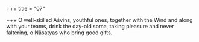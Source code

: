 +++
title = "07"

+++
O well-skilled Aśvins, youthful ones, together with the Wind and along  with your teams,
drink the day-old soma, taking pleasure and never faltering, o Nāsatyas  who bring good gifts.